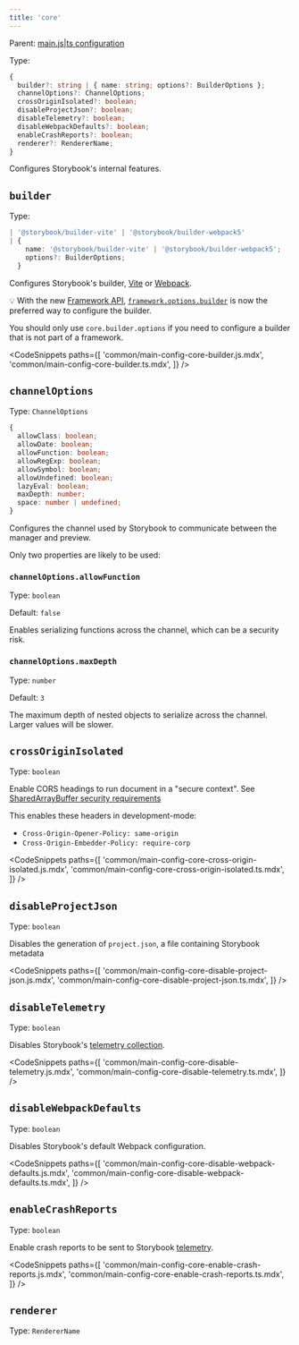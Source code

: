 ```yaml
---
title: 'core'
---
```


Parent: [main.js|ts configuration](./main-config.md)

Type:

```ts
{
  builder?: string | { name: string; options?: BuilderOptions };
  channelOptions?: ChannelOptions;
  crossOriginIsolated?: boolean;
  disableProjectJson?: boolean;
  disableTelemetry?: boolean;
  disableWebpackDefaults?: boolean;
  enableCrashReports?: boolean;
  renderer?: RendererName;
}
```

Configures Storybook's internal features.

## `builder`

Type:

```ts
| '@storybook/builder-vite' | '@storybook/builder-webpack5'
| {
    name: '@storybook/builder-vite' | '@storybook/builder-webpack5';
    options?: BuilderOptions;
  }
```

Configures Storybook's builder, [Vite](../builders/vite.md) or [Webpack](../builders/webpack.md).

<div class="aside">

💡 With the new [Framework API](./new-frameworks.md), [`framework.options.builder`](./main-config-framework.md#optionsbuilder) is now the preferred way to configure the builder.

You should only use `core.builder.options` if you need to configure a builder that is not part of a framework.

</div>

<!-- prettier-ignore-start -->

<CodeSnippets
  paths={[
    'common/main-config-core-builder.js.mdx',
    'common/main-config-core-builder.ts.mdx',
  ]}
/>

<!-- prettier-ignore-end -->

## `channelOptions`

Type: `ChannelOptions`

```ts
{
  allowClass: boolean;
  allowDate: boolean;
  allowFunction: boolean;
  allowRegExp: boolean;
  allowSymbol: boolean;
  allowUndefined: boolean;
  lazyEval: boolean;
  maxDepth: number;
  space: number | undefined;
}
```

Configures the channel used by Storybook to communicate between the manager and preview.

Only two properties are likely to be used:

### `channelOptions.allowFunction`

Type: `boolean`

Default: `false`

Enables serializing functions across the channel, which can be a security risk.

### `channelOptions.maxDepth`

Type: `number`

Default: `3`

The maximum depth of nested objects to serialize across the channel. Larger values will be slower.

## `crossOriginIsolated`

Type: `boolean`

Enable CORS headings to run document in a "secure context". See [SharedArrayBuffer security requirements](https://developer.mozilla.org/en-US/docs/Web/JavaScript/Reference/Global_Objects/SharedArrayBuffer#security_requirements)

This enables these headers in development-mode:

- `Cross-Origin-Opener-Policy: same-origin`
- `Cross-Origin-Embedder-Policy: require-corp`

<!-- prettier-ignore-start -->

<CodeSnippets
  paths={[
    'common/main-config-core-cross-origin-isolated.js.mdx',
    'common/main-config-core-cross-origin-isolated.ts.mdx',
  ]}
/>

<!-- prettier-ignore-end -->

## `disableProjectJson`

Type: `boolean`

Disables the generation of `project.json`, a file containing Storybook metadata

<!-- prettier-ignore-start -->

<CodeSnippets
  paths={[
    'common/main-config-core-disable-project-json.js.mdx',
    'common/main-config-core-disable-project-json.ts.mdx',
  ]}
/>

<!-- prettier-ignore-end -->

## `disableTelemetry`

Type: `boolean`

Disables Storybook's [telemetry collection](../configure/telemetry.md).

<!-- prettier-ignore-start -->

<CodeSnippets
  paths={[
    'common/main-config-core-disable-telemetry.js.mdx',
    'common/main-config-core-disable-telemetry.ts.mdx',
  ]}
/>

<!-- prettier-ignore-end -->

## `disableWebpackDefaults`

Type: `boolean`

Disables Storybook's default Webpack configuration.

<!-- prettier-ignore-start -->

<CodeSnippets
  paths={[
    'common/main-config-core-disable-webpack-defaults.js.mdx',
    'common/main-config-core-disable-webpack-defaults.ts.mdx',
  ]}
/>

<!-- prettier-ignore-end -->

## `enableCrashReports`

Type: `boolean`

Enable crash reports to be sent to Storybook [telemetry](../configure/telemetry.md).

<!-- prettier-ignore-start -->

<CodeSnippets
  paths={[
    'common/main-config-core-enable-crash-reports.js.mdx',
    'common/main-config-core-enable-crash-reports.ts.mdx',
  ]}
/>

<!-- prettier-ignore-end -->

## `renderer`

Type: `RendererName`

<!-- TOOD: Is this used? Should it be documented? -->
